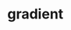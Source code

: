 # gradient
<style>
position: absolute;
  top: 0;
  left: 0;
  width: 100%;
  height: 100%;
  --gradient-color-1: red;
  --gradient-color-2: blue;
  --gradient-color-3: green;
</style>

<canvas id="gradient-canvas"></canvas>

<script>
    import { Gradient } from './gradient';
    
    const gradient = new Gradient();
    gradient.initGradient('#beep-gradient')
</script>
